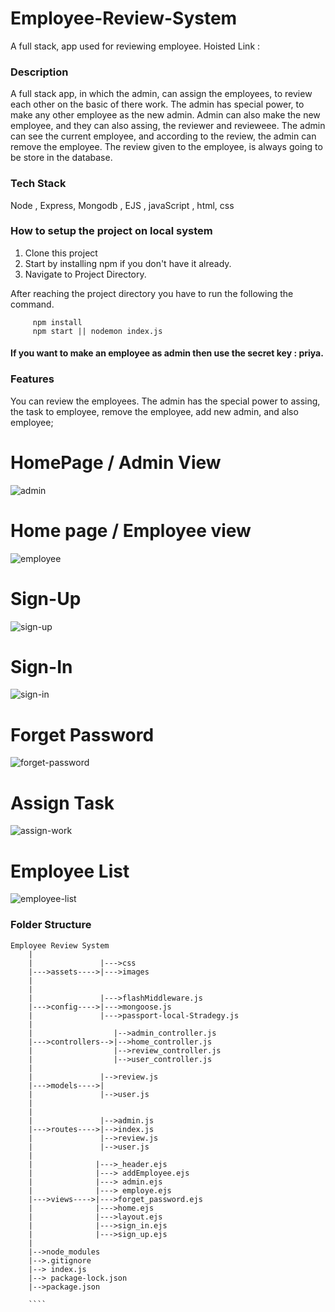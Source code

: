 # Employee-Review-System
A full stack, app used for reviewing employee.
Hoisted Link : 


### Description

A full stack app, in which the admin, can assign the employees, to review each other on the basic of there work. The admin has special power, to make any other employee
as the new admin. Admin can also make the new employee, and they can also assing, the reviewer and revieweee. The admin can see the current employee, and according to the
review, the admin can remove the employee. The review given to the employee, is always going to be store in the database.


### Tech Stack

Node , Express, Mongodb , EJS , javaScript , html, css

### How to setup the project on local system

  1. Clone this project
  2. Start by installing npm if you don't have it already.
  3. Navigate to Project Directory.

After reaching the project directory you have to run the following the command.
   ```` 
        npm install 
        npm start || nodemon index.js
   ````

#### If you want to make an employee as admin then use the secret key : priya.

### Features

  You can review the employees. The admin has the special power to assing, the task to employee, remove the employee, add new admin, and also employee;
  
  
  # HomePage / Admin View
  
  ![admin](https://github.com/priyaakumari/employeeReviewSystemPro/assets/46952823/c3271826-93ee-4caf-a486-3b51010cb290)

  # Home page / Employee view
  
  ![employee](https://github.com/priyaakumari/employeeReviewSystemPro/assets/46952823/19cb1d0d-a705-444c-a90d-f6201ce495b8)

  # Sign-Up
![sign-up](https://github.com/priyaakumari/employeeReviewSystemPro/assets/46952823/1e26a02b-cc6d-46ec-a0b2-87c6d7685b65)


  # Sign-In
  
![sign-in](https://github.com/priyaakumari/employeeReviewSystemPro/assets/46952823/c6fea3ad-20eb-48db-b6e6-3407a67458ad)

  # Forget Password
  
  ![forget-password](https://github.com/priyaakumari/employeeReviewSystemPro/assets/46952823/d2964f76-05eb-4512-bbe6-8233fe844fb5)

  # Assign Task
  
![assign-work](https://github.com/priyaakumari/employeeReviewSystemPro/assets/46952823/de8418fc-9f3f-425c-9065-4e3f2bcc2a09)

  # Employee List


  ![employee-list](https://github.com/priyaakumari/employeeReviewSystemPro/assets/46952823/9742ef7c-5b12-43ef-a834-7600a212b1ff)


### Folder Structure

```
Employee Review System
    |
    |               |--->css
    |--->assets---->|--->images
    |             
    |
    |               |--->flashMiddleware.js
    |--->config---->|--->mongoose.js
    |               |--->passport-local-Stradegy.js
    |
    |                  |-->admin_controller.js
    |--->controllers-->|-->home_controller.js
    |                  |-->review_controller.js
    |                  |-->user_controller.js
    |
    |               |-->review.js
    |--->models---->|
    |               |-->user.js
    |
    |              
    |               |-->admin.js
    |--->routes---->|-->index.js
    |               |-->review.js
    |               |-->user.js
    |
    |              |--->_header.ejs
    |              |---> addEmployee.ejs
    |              |---> admin.ejs
    |              |---> employe.ejs
    |--->views---->|--->forget_password.ejs
    |              |--->home.ejs
    |              |--->layout.ejs
    |              |--->sign_in.ejs
    |              |--->sign_up.ejs
    |
    |-->node_modules
    |-->.gitignore
    |--> index.js
    |--> package-lock.json
    |-->package.json
    
    ````
